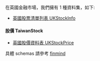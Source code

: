 在英國金融市場，我們擁有 1 種資料集，如下:

- [英國股票清單列表 UKStockInfo](https://finmind.github.io/tutor/UnitedKingdomMarket/Technical/#ukstockinfo)

#### 股價 TaiwanStock

- [英國股價資料表 UKStockPrice](https://finmind.github.io/tutor/UnitedKingdomStock/#ukstockprice)

具體 schemas 請參考 [finmind](https://finmindtrade.com/analysis/#/data/document)